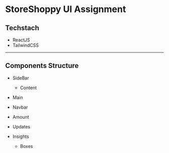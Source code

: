 # StoreShoppy UI Assignment

## Techstach
  - ReactJS
  - TailwindCSS

---

## Components Structure
- SideBar
  - Content

- Main
 - Navbar
 - Amount
 - Updates
 - Insights
    - Boxes
